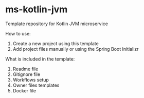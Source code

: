 # ms-kotlin-jvm
Template repository for Kotlin JVM microservice

How to use:
1. Create a new project using this template
2. Add project files manually or using the Spring Boot Initializr

What is included in the template:
1. Readme file
2. Gitignore file
3. Workflows setup
4. Owner files templates
5. Docker file
